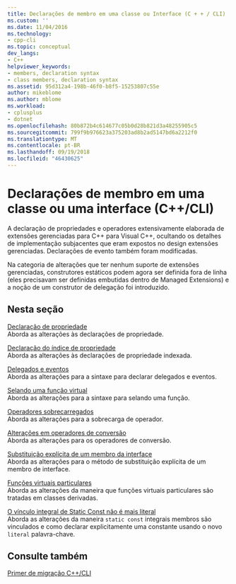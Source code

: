 ```yaml
---
title: Declarações de membro em uma classe ou Interface (C + + / CLI) | Microsoft Docs
ms.custom: ''
ms.date: 11/04/2016
ms.technology:
- cpp-cli
ms.topic: conceptual
dev_langs:
- C++
helpviewer_keywords:
- members, declaration syntax
- class members, declaration syntax
ms.assetid: 95d312a4-198b-46f0-b8f5-15253807c55e
author: mikeblome
ms.author: mblome
ms.workload:
- cplusplus
- dotnet
ms.openlocfilehash: 80b872b4c614677c05b0d28b821d3a48255905c5
ms.sourcegitcommit: 799f9b976623a375203ad8b2ad5147bd6a2212f0
ms.translationtype: MT
ms.contentlocale: pt-BR
ms.lasthandoff: 09/19/2018
ms.locfileid: "46430625"
---
```

# <a name="member-declarations-within-a-class-or-interface-ccli"></a>Declarações de membro em uma classe ou uma interface (C++/CLI)

A declaração de propriedades e operadores extensivamente elaborada de extensões gerenciadas para C++ para Visual C++, ocultando os detalhes de implementação subjacentes que eram expostos no design extensões gerenciadas. Declarações de evento também foram modificadas.

Na categoria de alterações que ter nenhum suporte de extensões gerenciadas, construtores estáticos podem agora ser definida fora de linha (eles precisavam ser definidas embutidas dentro de Managed Extensions) e a noção de um construtor de delegação foi introduzido.

## <a name="in-this-section"></a>Nesta seção

[Declaração de propriedade](../dotnet/property-declaration.md)<br/>
Aborda as alterações às declarações de propriedade.

[Declaração do índice de propriedade](../dotnet/property-index-declaration.md)<br/>
Aborda as alterações às declarações de propriedade indexada.

[Delegados e eventos](../dotnet/delegates-and-events.md)<br/>
Aborda as alterações para a sintaxe para declarar delegados e eventos.

[Selando uma função virtual](../dotnet/sealing-a-virtual-function.md)<br/>
Aborda as alterações para a sintaxe para selando uma função.

[Operadores sobrecarregados](../dotnet/overloaded-operators.md)<br/>
Aborda as alterações para a sobrecarga de operador.

[Alterações em operadores de conversão](../dotnet/changes-to-conversion-operators.md)<br/>
Aborda as alterações para os operadores de conversão.

[Substituição explícita de um membro da interface](../dotnet/explicit-override-of-an-interface-member.md)<br/>
Aborda as alterações para o método de substituição explícita de um membro de interface.

[Funções virtuais particulares](../dotnet/private-virtual-functions.md)<br/>
Aborda as alterações da maneira que funções virtuais particulares são tratadas em classes derivadas.

[O vínculo integral de Static Const não é mais literal](../dotnet/static-const-int-linkage-is-no-longer-literal.md)<br/>
Aborda as alterações da maneira `static const` integrais membros são vinculados e como declarar explicitamente uma constante usando o novo `literal` palavra-chave.

## <a name="see-also"></a>Consulte também

[Primer de migração C++/CLI](../dotnet/cpp-cli-migration-primer.md)